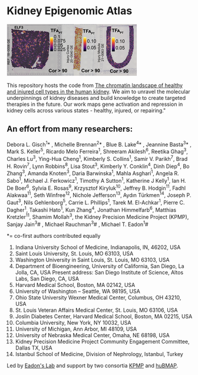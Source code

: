 
# Kidney Epigenomic Atlas


![ELF3 Transcription factor activity](https://github.com/GischD/gisch-et-al-2023/blob/main/TFactivity.PNG)

This repository hosts the code from [The chromatin landscape of healthy and injured cell types in the human kidney](https://www.biorxiv.org/content/10.1101/2023.06.07.543965v1). We aim to unravel the molecular underpinnings of kidney diseases and build knowledge to create targeted therapies in the future. Our work maps gene activation and repression in kidney cells across various states - healthy, injured, or repairing." 


## An effort from many researchers:

Debora L. Gisch<sup>1</sup>* , Michelle Brennan<sup>2</sup>* , Blue B. Lake<sup>4</sup>* , Jeannine Basta<sup>3</sup>* , Mark S. Keller<sup>5</sup>, Ricardo Melo Ferreira<sup>1</sup>, Shreeram Akilesh<sup>6</sup>, Reetika Ghag<sup>3</sup>, Charles Lu<sup>3</sup>,  Ying-Hua Cheng<sup>1</sup>, Kimberly S. Collins<sup>1</sup>, Samir V. Parikh<sup>7</sup>, Brad H. Rovin<sup>7</sup>, Lynn Robbins<sup>8</sup>, Lisa Stout<sup>3</sup>, Kimberly Y. Conklin<sup>4</sup>, Dinh Diep<sup>4</sup>, Bo Zhang<sup>3</sup>, Amanda Knoten<sup>3</sup>, Daria Barwinska<sup>1</sup>, Mahla Asghari<sup>1</sup>, Angela R. Sabo<sup>1</sup>, Michael J. Ferkowicz<sup>1</sup>, Timothy A Sutton<sup>1</sup>, Katherine J Kelly<sup>1</sup>, Ian H. De Boer<sup>6</sup>, Sylvia E. Rosas<sup>9</sup>, Krzysztof Kiryluk<sup>10</sup>, Jeffrey B. Hodgin<sup>11</sup>, Fadhl Alakwaa<sup>11</sup>, Seth Winfree<sup>12</sup>, Nichole Jefferson<sup>13</sup>, Aydın Türkmen<sup>14</sup>, Joseph P. Gaut<sup>3</sup>, Nils Gehlenborg<sup>5</sup>, Carrie L. Phillips<sup>1</sup>, Tarek M. El-Achkar<sup>1</sup>, Pierre C. Dagher<sup>1</sup>, Takashi Hato<sup>1</sup>, Kun Zhang<sup>4</sup>, Jonathan Himmelfarb<sup>6</sup>, Matthias Kretzler<sup>11</sup>, Shamim Mollah<sup>3</sup>, the Kidney Precision Medicine Project (KPMP), Sanjay Jain<sup>3</sup># , Michael Rauchman<sup>3</sup># , Michael T. Eadon<sup>1</sup>#

\*= co-first authors contributed equally

1. Indiana University School of Medicine, Indianapolis, IN, 46202, USA
2. Saint Louis University, St. Louis, MO 63103, USA
3. Washington University in Saint Louis, St. Louis, MO 63103, USA
4. Department of Bioengineering, University of California, San Diego, La Jolla, CA, USA
   Present address: San Diego Institute of Science, Altos Labs, San Diego, CA, USA
5. Harvard Medical School, Boston, MA 02142, USA
6. University of Washington – Seattle, WA 98195, USA
7. Ohio State University Wexner Medical Center, Columbus, OH 43210, USA
8. St. Louis Veteran Affairs Medical Center, St. Louis, MO 63106, USA
9. Joslin Diabetes Center, Harvard Medical School, Boston, MA 02215, USA
10. Columbia University, New York, NY 10032, USA
11. University of Michigan, Ann Arbor, MI 48109, USA
12. University of Nebraska Medical Center, Omaha, NE 68198, USA
13. Kidney Precision Medicine Project Community Engagement Committee, Dallas TX, USA
14. Istanbul School of Medicine, Division of Nephrology, Istanbul, Turkey



Led by [Eadon's Lab](https://medicine.iu.edu/faculty-labs/eadon) and support by two consortia [KPMP](https://www.kpmp.org/) and [huBMAP](https://hubmapconsortium.org/).



